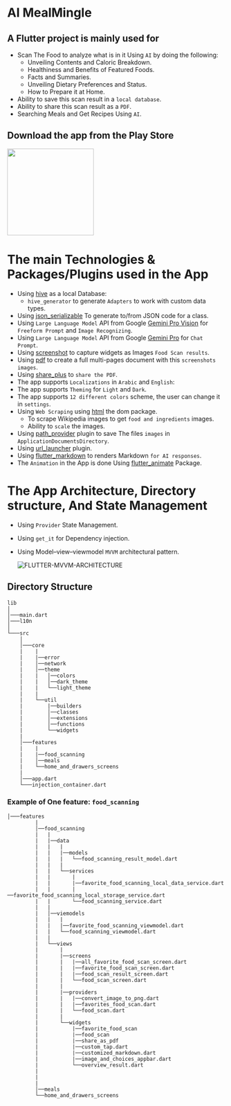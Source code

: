 # AI MealMingle



## A Flutter project is mainly used for 
* Scan The Food to analyze what is in it Using `AI` by doing the following:
    * Unveiling Contents and Caloric Breakdown.
    * Healthiness and Benefits of Featured Foods.
    * Facts and Summaries.
    * Unveiling Dietary Preferences and Status.
    * How to Prepare it at Home.
* Ability to save this scan result in a `local database`.
* Ability to share this scan result as a `PDF`.
* Searching Meals and Get Recipes Using `AI`.



## Download the app from the Play Store
<a href="https://play.google.com/store/apps/details?id=com.salahalshafey.aimealmingle"><img src="https://playerzon.com/asset/download.png" width="200"></img></a>



# The main Technologies & Packages/Plugins used in the App
  * Using [hive](https://pub.dev/packages/hive) as a local Database:
    * `hive_generator` to generate `Adapters` to work with custom data types.
  * Using [json_serializable](https://pub.dev/packages/json_serializable) To generate to/from JSON code for a class.
  * Using `Large Language Model` API from Google [Gemini Pro Vision](https://makersuite.google.com/app/prompts/new_freeform) for `Freeform Prompt` and `Image Recognizing`.
  * Using `Large Language Model` API from Google [Gemini Pro](https://makersuite.google.com/app/prompts/new_chat) for `Chat Prompt`.
  * Using [screenshot](https://pub.dev/packages/screenshot) to capture widgets as Images `Food Scan results`.
  * Using [pdf](https://pub.dev/packages/pdf) to create a full multi-pages document with this `screenshots images`.
  * Using [share_plus](https://pub.dev/packages/share_plus) to `share the PDF`.
  * The app supports `Localizations` in `Arabic` and `English`:
  * The app supports `Theming` for `Light` and `Dark`.
  * The app supports `12 different colors` scheme, the user can change it in `settings`.
  * Using `Web Scraping` using [html](https://pub.dev/packages/html) the dom package. 
    * To scrape Wikipedia images to get `food and ingredients` images.
    * Ability to `scale` the images.
  * Using [path_provider](https://pub.dev/packages/path_provider) plugin to save The files `images` in `ApplicationDocumentsDirectory`.
  * Using [url_launcher](https://pub.dev/packages/url_launcher) plugin.
  * Using [flutter_markdown](https://pub.dev/packages/flutter_markdown) to renders Markdown `for AI responses`.
  * The `Animation` in the App is done Using [flutter_animate](https://pub.dev/packages/flutter_animate) Package.



# The App Architecture, Directory structure, And State Management
  * Using `Provider` State Management.
  * Using `get_it` for Dependency injection.
  * Using Model–view–viewmodel `MVVM` architectural pattern.

    ![FLUTTER-MVVM-ARCHITECTURE](https://github.com/salahalshafey/meal_mingle/assets/64344500/d80d32e7-9ab1-4046-a35a-c2f56c1c59f6)
 
## Directory Structure
```
lib
│
│───main.dart
│───l10n
│  
└───src
    │
    │───core
    |    |
    |    |──error
    |    │──network
    |    │──theme
    |    |   │──colors
    |    |   │──dark_theme
    |    |   └──light_theme   
    |    |
    |    └──util
    |        |──builders
    |        │──classes
    |        │──extensions
    |        │──functions
    |        └──widgets   
    |    
    │───features
    |    |
    |    |──food_scanning
    |    │──meals
    |    └──home_and_drawers_screens
    |
    │───app.dart      
    └───injection_container.dart
```
### Example of One feature: `food_scanning`
```
│───features
         |
         │──food_scanning
         |   |
         |   |──data
         |   |   |
         |   |   |──models
         |   |   |   └──food_scanning_result_model.dart
         |   |   |
         |   |   └──services
         |   |       |
         |   |       |──favorite_food_scanning_local_data_service.dart
         |   |       |──favorite_food_scanning_local_storage_service.dart
         |   |       └──food_scanning_service.dart
         |   |   
         |   │──viemodels
         |   |   |
         |   |   |──favorite_food_scanning_viewmodel.dart
         |   |   └──food_scanning_viewmodel.dart 
         |   |   
         |   └──views
         |       |
         |       |──screens
         |       |   |──all_favorite_food_scan_screen.dart
         |       |   |──favorite_food_scan_screen.dart
         |       |   |──food_scan_result_screen.dart
         |       |   └──food_scan_screen.dart
         |       |
         |       |──providers
         |       |   |──convert_image_to_png.dart
         |       |   |──favorites_food_scan.dart
         |       |   └──food_scan.dart
         |       | 
         |       └──widgets
         |           |──favorite_food_scan
         |           |──food_scan
         |           |──share_as_pdf
         |           |──custom_tap.dart
         |           |──customized_markdown.dart
         |           |──image_and_choices_appbar.dart
         |           └──overview_result.dart
         |       
         |      
         |
         │──meals
         └──home_and_drawers_screens
``` 